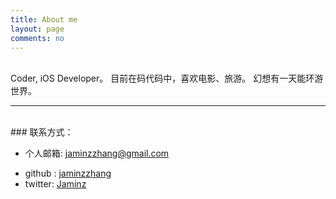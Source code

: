 ```yaml
---
title: About me
layout: page
comments: no
---
```


<br>
Coder, iOS Developer。
目前在码代码中，喜欢电影、旅游。
幻想有一天能环游世界。

----
<br>
### 联系方式：

* 个人邮箱: [jaminzzhang@gmail.com](mailto:jaminzzhang@gmail.com)
<!--新浪微博: [webfrogs](http://weibo.com/zhangjamming-->
<!--豆瓣：[网蛙](http://www.douban.com/people/48235183/)-->
* github : [jaminzzhang](https://github.com/jaminzzhang)
* twitter: [Jaminz](https://twitter.com/Jaminz)


<!--[![新浪微博](http://service.t.sina.com.cn/widget/qmd/1713195262/f78fbcd2/1.png)](http://weibo.com/u/1713195262?s=6uyXnP)-->